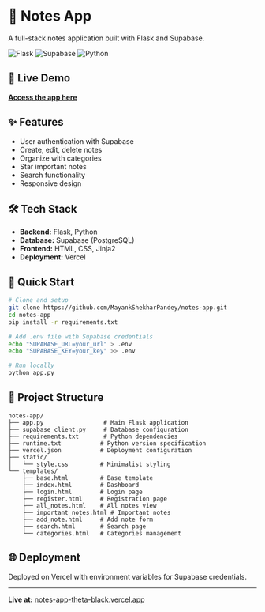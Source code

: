 # 📝 Notes App

A full-stack notes application built with Flask and Supabase.

![Flask](https://img.shields.io/badge/Flask-2.3.3-green)
![Supabase](https://img.shields.io/badge/Supabase-PostgreSQL-blue)
![Python](https://img.shields.io/badge/Python-3.9+-yellow)

## 🚀 Live Demo

**[Access the app here](https://notes-app-theta-black.vercel.app/)**

## ✨ Features

- User authentication with Supabase
- Create, edit, delete notes
- Organize with categories
- Star important notes
- Search functionality
- Responsive design

## 🛠️ Tech Stack

- **Backend:** Flask, Python
- **Database:** Supabase (PostgreSQL)
- **Frontend:** HTML, CSS, Jinja2
- **Deployment:** Vercel

## 🚀 Quick Start

```bash
# Clone and setup
git clone https://github.com/MayankShekharPandey/notes-app.git
cd notes-app
pip install -r requirements.txt

# Add .env file with Supabase credentials
echo "SUPABASE_URL=your_url" > .env
echo "SUPABASE_KEY=your_key" >> .env

# Run locally
python app.py
```

## 📁 Project Structure

```
notes-app/
├── app.py                 # Main Flask application
├── supabase_client.py     # Database configuration
├── requirements.txt       # Python dependencies
├── runtime.txt           # Python version specification
├── vercel.json           # Deployment configuration
├── static/
│   └── style.css         # Minimalist styling
└── templates/
    ├── base.html         # Base template
    ├── index.html        # Dashboard
    ├── login.html        # Login page
    ├── register.html     # Registration page
    ├── all_notes.html    # All notes view
    ├── important_notes.html # Important notes
    ├── add_note.html     # Add note form
    ├── search.html       # Search page
    └── categories.html   # Categories management
```

## 🌐 Deployment

Deployed on Vercel with environment variables for Supabase credentials.

---

**Live at:** [notes-app-theta-black.vercel.app](https://notes-app-theta-black.vercel.app/)
